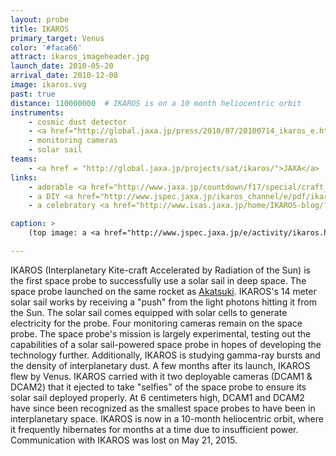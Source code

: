 ```yaml
---
layout: probe
title: IKAROS
primary_target: Venus
color: '#faca66'
attract: ikaros_imageheader.jpg
launch_date: 2010-05-20
arrival_date: 2010-12-08
image: ikaros.svg
past: true
distance: 110000000  # IKAROS is on a 10 month heliocentric orbit
instruments:
    - cosmic dust detector
    - <a href="http://global.jaxa.jp/press/2010/07/20100714_ikaros_e.html">gamma-ray detector</a>
    - monitoring cameras
    - solar sail
teams:
    - <a href = "http://global.jaxa.jp/projects/sat/ikaros/">JAXA</a>
links:
    - adorable <a href="http://www.jaxa.jp/countdown/f17/special/craft_j.html">illustrated wallpapers</a> of IKAROS
    - a DIY <a href="http://www.jspec.jaxa.jp/ikaros_channel/e/pdf/ikarospapercraft.pdf">papercraft</a> of the IKAROS space probe
    - a celebratory <a href="http://www.isas.jaxa.jp/home/IKAROS-blog/?itemid=576">solar sail deployment cake</a> designed to look like IKAROS

caption: >
    (top image: a <a href="http://www.jspec.jaxa.jp/e/activity/ikaros.html">self-portrait</a> of the IKAROS space probe in front of Venus in the upper right, JAXA)

---
```

IKAROS (Interplanetary Kite-craft Accelerated by Radiation of the Sun) is the first space probe to successfully use a solar sail in deep space. The space probe launched on the same rocket as <a href="/akatsuki">Akatsuki</a>. IKAROS's 14 meter solar sail works by receiving a "push" from the light photons hitting it from the Sun. The solar sail comes equipped with solar cells to generate electricity for the probe. Four monitoring cameras remain on the space probe. The space probe's mission is largely experimental, testing out the capabilities of a solar sail-powered space probe in hopes of developing the technology further. Additionally, IKAROS is studying gamma-ray bursts and the density of interplanetary dust. A few months after its launch, IKAROS flew by Venus. IKAROS carried with it two deployable cameras (DCAM1 & DCAM2) that it ejected to take "selfies" of the space probe to ensure its solar sail deployed properly. At 6 centimeters high, DCAM1 and DCAM2 have since been recognized as the smallest space probes to have been in interplanetary space. IKAROS is now in a 10-month heliocentric orbit, where it frequently hibernates for months at a time due to insufficient power. Communication with IKAROS was lost on May 21, 2015.

